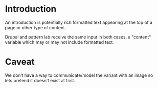 # Introduction

An introduction is potentially rich formatted text appearing at the top
of a page or other type of content.

Drupal and pattern lab receive the same input in both cases, a "content" 
variable which may or may not include formatted text.

# Caveat

We don't have a way to communicate/model the variant with an image
so lets pretend it doesn't exist at first.
